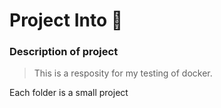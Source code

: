 # Project Into 👋

### Description of project

> This is a resposity for my testing of docker.

Each folder is a small project

